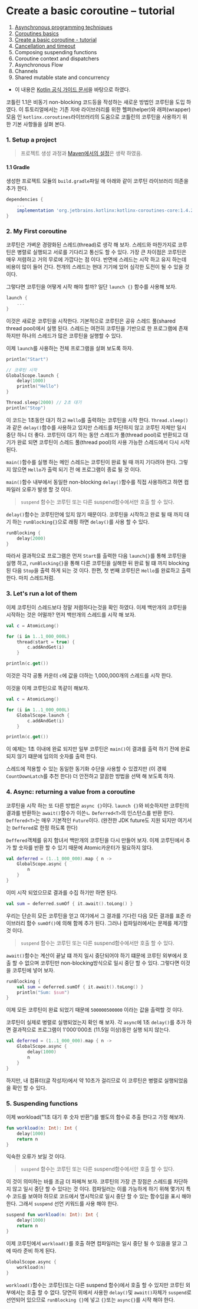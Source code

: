 # Create a basic coroutine – tutorial

1. [Asynchronous programming techniques](https://github.com/ksu3101/TIL/blob/master/kotlin/210217_coroutine_1.md)
2. [Coroutines basics](https://github.com/ksu3101/TIL/blob/master/kotlin/210218_coroutine_2.md)
3. [Create a basic coroutine - tutorial](https://github.com/ksu3101/TIL/blob/master/kotlin/210219_coroutine_3.md)
4. [Cancellation and timeout](https://github.com/ksu3101/TIL/blob/master/kotlin/210310_coroutine_4.md)
5. Composing suspending functions
6. Coroutine context and dispatchers
7. Asynchronous Flow
8. Channels
9. Shared mutable state and concurrency

- 이 내용은 [Kotlin 공식 가이드 문서](https://kotlinlang.org/docs/home.html)을 바탕으로 하였다. 

코틀린 1.1은 비동기 non-blocking 코드등을 작성하는 새로운 방법인 코루틴을 도입 하였다. 이 튜토리얼에서는 기존 자바 라이브러리를 위한 헬퍼(helper)와 래퍼(wrapper)모음 인 `kotlinx.coroutines`라이브러리의 도움으로 코틀린의 코루틴을 사용하기 위한 기본 사항들을 살펴 본다. 

### 1. Setup a project

> 프로젝트 생성 과정과 [Maven에서의 설정](https://kotlinlang.org/docs/coroutines-basic-jvm.html#maven)은 생략 하였음. 

#### 1.1 Gradle 

생성한 프로젝트 모듈의 `build.gradle`파일 에 아래와 같이 코루틴 라이브러리 의존을 추가 한다. 

```gradle
dependencies {
    ...
    implementation 'org.jetbrains.kotlinx:kotlinx-coroutines-core:1.4.2'
}
```

### 2. My First coroutine 

코루틴은 가벼운 경량화된 스레드(thread)로 생각 해 보자. 스레드와 마찬가지로 코루틴은 병렬로 실행되고 서로를 기다리고 통신도 할 수 있다. 가장 큰 차이점은 코루틴은 매우 저렴하고 거의 무로에 가깝다는 점 이다. 반면에 스레드는 시작 하고 유지 하는데 비용이 많이 들어 간다. 천개의 스레드는 현대 기기에 있어 심각한 도전이 될 수 있을 것 이다. 

그렇다면 코루틴을 어떻게 시작 해야 할까? 일단 `launch {}` 함수를 사용해 보자.

```kotlin
launch {
    ...
}
```

이것은 새로운 코루틴을 시작한다. 기본적으로 코루틴은 공유 스레드 풀(shared thread pool)에서 실행 된다. 스레드는 여전히 코루틴을 기반으로 한 프로그램에 존재 하지만 하나의 스레드가 많은 코루틴을 실행할 수 있다. 

이제 `launch`를 사용하는 전체 프로그램을 살펴 보도록 하자. 

```kotlin
println("Start")

// 코루틴 시작
GlobalScope.launch {
    delay(1000)
    println("Hello")
}

Thread.sleep(2000) // 2초 대기 
println("Stop")
```

이 코드는 1초동안 대기 하고 `Hello`를 출력하는 코루틴을 시작 한다. `Thread.sleep()`과 같은 `delay()`함수를 사용하고 있지만 스레드를 차단하지 않고 코루틴 자체만 일시 중단 하니 더 좋다. 코루틴이 대기 하는 동안 스레드가 풀(thread pool)로 반환되고 대기가 완료 되면 코루틴이 스레드 풀(thread pool)의 사용 가능한 스레드에서 다시 시작 된다. 

`main()`함수를 실행 하는 메인 스레드는 코루틴이 완료 될 때 까지 기다려야 한다. 그렇지 않으면 `Hello`가 출력 되기 전 에 프로그램이 종료 될 것 이다. 

`main()`함수 내부에서 동일한 non-blocking `delay()`함수를 직접 사용하려고 하면 컴파일러 오류가 발생 할 것 이다. 

> `suspend` 함수는 코루틴 또는 다른 suspend함수에서만 호출 할 수 있다. 

`delay()`함수는 코루틴안에 있지 않기 때문이다. 코루틴을 시작하고 완료 될 때 까지 대기 하는 `runBlocking{}`으로 래핑 하면 `delay()`를 사용 할 수 있다. 

```kotlin
runBlocking {
    delay(2000)
}
```

따라서 결과적으로 프로그램은 먼저 `Start`를 출력한 다음 `launch{}`를 통해 코루틴을 실행 하고, `runBlocking{}`을 통해 다른 코루틴을 실해한 뒤 완료 될 떄 까지 blocking된 다음 `Stop`을 출력 하게 되는 것 이다. 한편, 첫 번째 코루틴은 `Hello`를 완료하고 출력 한다. 마치 스레드처럼. 

### 3. Let's run a lot of them

이제 코루틴이 스레드보다 정말 저렴하다는것을 확인 하였다. 이제 백만개의 코루틴을 시작하는 것은 어떨까? 먼저 백만개의 스레드를 시작 해 보자. 

```kotlin
val c = AtomicLong()

for (i in 1..1_000_000L)
    thread(start = true) {
        c.addAndGet(i)
    }

println(c.get())
```

이것은 각각 공통 카운터 `c`에 값을 더하는 1,000,000개의 스레드를 시작 한다. 

이것을 이제 코루틴으로 똑같이 해보자. 

```kotlin
val c = AtomicLong()

for (i in 1..1_000_000L)
    GlobalScope.launch {
        c.addAndGet(i)
    }

println(c.get())
```

이 예제는 1초 이내에 완료 되지만 일부 코루틴은 `main()`이 결과를 출력 하기 전에 완료되지 않기 떄문에 임의의 숫자를 출력 한다. 

스레드에 적용할 수 있는 동일한 동기화 수단을 사용할 수 있겠지만 (이 경웨 `CountDownLatch`를 추천 한다) 더 안전하고 깔끔한 방법을 선택 해 보도록 하자. 

### 4. Async: returning a value from a coroutine

코루틴을 시작 하는 또 다른 방법은 `async {}`이다. `launch {}`와 비슷하지만 코루틴의 결과를 반환하는 `await()`함수가 이쓴ㄴ `Deferred<T>`의 인스턴스를 반환 한다. `Deffered<T>`는 매우 기본적인 `Future`이다. (완전한 JDK future도 지원 되지만 여기서는 `Deffered`로 한정 하도록 한다)

`Deffered`객체를 유지 함녀서 백만개의 코루틴을 다시 만들어 보자. 이제 코루틴에서 추가 할 숫자를 반환 할 수 있기 때문에 Atomic카운터가 필요하지 않다. 

```kotlin
val deferred = (1..1_000_000).map { n ->
    GlobalScope.async {
        n
    }
}
```

이미 시작 되었으므로 결과를 수집 하기만 하면 된다. 

```kotlin
val sum = deferred.sumOf { it.await().toLong() }
```

우리는 단순히 모든 코루틴을 얻고 여기에서 그 결과를 기다린 다음 모든 결과를 표준 라이브러리 함수 `sumOf()`에 의해 함께 추가 된다. 그러나 컴파일러에서는 문제를 제기할 것 이다. 

> `suspend` 함수는 코루틴 또는 다른 suspend함수에서만 호출 할 수 있다.  

`await()`함수는 계산이 끝날 떄 까지 일시 중단되어야 하기 떄문에 코루틴 외부에서 호출 할 수 없으며 코루틴만 non-blocking방식으로 일시 중단 할 수 있다. 그렇다면 이것을 코루틴에 넣어 보자. 

```kotlin
runBlocking {
    val sum = deferred.sumOf { it.await().toLong() }
    println("Sum: $sum")
}
```

이제 모든 코루틴이 완료 되었기 때문에 `500000500000` 이라는 값을 출력할 것 이다. 

코루틴이 실제로 병렬로 실행되었는지 확인 해 보자. 각 `async`에 1초 `delay()`를 추가 하면 결과적으로 프로그램이 1'000'000초 (11.5일 이상)동안 실행 되지 않는다. 

```kotlin
val deferred = (1..1_000_000).map { n ->
    GlobalScope.async {
        delay(1000)
        n
    }
}
```

하지만, 내 컴퓨터(글 작성자)에서 약 10초가 걸리므로 이 코루틴은 병렬로 실행되었음을 확인 할 수 있다. 

### 5. Suspending functions 

이제 workload("1초 대기 후 숫자 반환")를 별도의 함수로 추출 한다고 가정 해보자. 

```kotlin
fun workload(n: Int): Int {
    delay(1000)
    return n
}
```

익숙한 오류가 보일 것 이다. 

> `suspend` 함수는 코루틴 또는 다른 suspend함수에서만 호출 할 수 있다. 

이 것이 의미하는 바를 조금 더 파헤쳐 보자. 코루틴의 가장 큰 장점은 스레드를 차단하지 않고 일시 중단 할 수 있다는 것 이다. 컴파일러는 이를 가능하게 하기 위해 몇가지 특수 코드를 보여야 하므로 코드에서 명시적으로 일시 중단 할 수 있는 함수임을 표시 해야 한다. 그래서 `suspend` 선언 키워드를 사용 해야 한다. 

```kotlin
suspend fun workload(n: Int): Int {
    delay(1000)
    return n
}
```

이제 코루틴에서 `workload()`를 호출 하면 컴파일러는 일시 중단 될 수 있음을 알고 그에 따라 준비 하게 된다. 

```kotlin
GlobalScope.async {
    workload(n)
}
```

`workload()`함수는 코루틴(또는 다른 suspend 함수)에서 호출 할 수 있지만 코루틴 외부에서는 호출 할 수 없다. 당연히 위에서 사용한 `delay()`및 `await()`자체가 `suspend`로 선언되어 있으므로 `runBlocking {}`에 넣고 `{}`또는 `async{}`를 시작 해야 한다. 